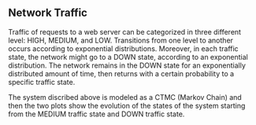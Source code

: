 ## Network Traffic
Traffic of requests to a web server can be categorized in three different level: HIGH, MEDIUM, and LOW.
Transitions from one level to another occurs according to exponential distributions.
Moreover, in each traffic state, the network might go to a DOWN state, according to an exponential distribution.
The network remains in the DOWN state for an exponentially distributed amount of time, then returns with a certain probability to a specific traffic state.

The system discribed above is modeled as a CTMC (Markov Chain) and then the two plots show the evolution of the states of the system 
starting from the MEDIUM traffic state and DOWN traffic state.
